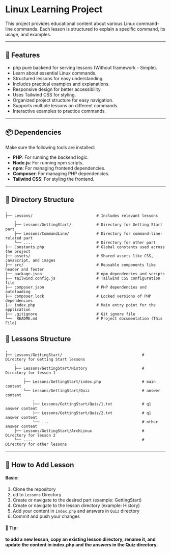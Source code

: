 # Linux Learning Project

This project provides educational content about various Linux command-line commands. Each lesson is structured to explain a specific command, its usage, and examples.

---

## 🔧 Features

- php pure backend for serving lessons (Without framework - Simple).
- Learn about essential Linux commands.
- Structured lessons for easy understanding.
- Includes practical examples and explanations.
- Responsive design for better accessibility.
- Uses Tailwind CSS for styling.
- Organized project structure for easy navigation.
- Supports multiple lessons on different commands.
- Interactive examples to practice commands.

---

## 📦 Dependencies

Make sure the following tools are installed:

- **PHP**: For running the backend logic.
- **Node.js**: For running npm scripts.
- **npm**: For managing frontend dependencies.
- **Composer**: For managing PHP dependencies.
- **Tailwind CSS**: For styling the frontend.

---

## 📁 Directory Structure

```
.
├── Lessons/                            # Includes relevant lessons
    .
    ├── Lessons/GettingStart/           # Directory for Getting Start part
    ├── Lessons/CommandLine/            # Directory for command-line-related part
    └── ....                            # Directory for other part
├── Constants.php                       # Global constants used across the project
├── assets/                             # Shared assets like CSS, JavaScript, and images
├── src/                                # Reusable components like header and footer
├── package.json                        # npm dependencies and scripts
├── tailwind.config.js                  # Tailwind CSS configuration file
├── composer.json                       # PHP dependencies and autoloading
├── composer.lock                       # Locked versions of PHP dependencies
├── index.php                           # Main entry point for the application
├── .gitignore                          # Git ignore file
└──  README.md                          # Project documentation (This File)
```

## 📁 Lessons Structure
```
.
├── Lessons/GettingStart/                                   # Directory for Getting Start lessons
    .
    ├── Lessons/GettingStart/History                        # Directory for lesson 1
        .
        ├── Lessons/GettingStart/index.php                  # main content
        └── Lessons/GettingStart/Quiz                       # answer content
            .
            ├── Lessons/GettingStart/Quiz/1.txt             # q1 answer content
            ├── Lessons/GettingStart/Quiz/2.txt             # q1 answer content
            └── ...                                         # other answer content
    ├── Lessons/GettingStart/ArchLinux                      # Directory for lesson 2
    └── ....                                                # Directory for other lessons
```

---

## 🚀 How to Add Lesson

#### Basic:
1. Clone the repository
2. cd to `Lessons` Directory
3. Create or navigate to the desired part (example: GettingStart)
4. Create or navigate to the lesson directory (example: History)
5. Add your content in `index.php` and answers in `Quiz` directory
6. Commit and push your changes

#### 🧠 Tip:
**to add a new lesson, copy an existing lesson directory, rename it, and update the content in index.php and the answers in the Quiz directory.**
